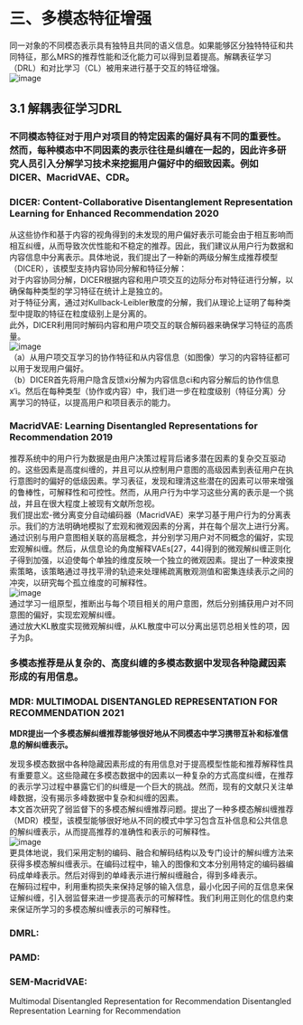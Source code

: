 # 三、多模态特征增强
同一对象的不同模态表示具有独特且共同的语义信息。如果能够区分独特特征和共同特征，那么MRS的推荐性能和泛化能力可以得到显着提高。解耦表征学习（DRL）和对比学习（CL）被用来进行基于交互的特征增强。  
![image](https://github.com/NanGongNingYi/Multimodal-Recommendation-Papers/assets/61775768/3f7f8f82-abfa-4126-aada-174608494844)  

## 3.1 解耦表征学习DRL
### 不同模态特征对于用户对项目的特定因素的偏好具有不同的重要性。然而，每种模态中不同因素的表示往往是纠缠在一起的，因此许多研究人员引入分解学习技术来挖掘用户偏好中的细致因素。例如 DICER、MacridVAE、CDR。   

### DICER: Content-Collaborative Disentanglement Representation Learning for Enhanced Recommendation 2020
从这些协作和基于内容的视角得到的未发现的用户偏好表示可能会由于相互影响而相互纠缠，从而导致次优性能和不稳定的推荐。因此，我们建议从用户行为数据和内容信息中分离表示。具体地说，我们提出了一种新的两级分解生成推荐模型（DICER），该模型支持内容协同分解和特征分解：  
对于内容协同分解，DICER根据内容和用户项交互的边际分布对特征进行分解，以确保每种类型的学习特征在统计上是独立的。  
对于特征分离，通过对Kullback-Leibler散度的分解，我们从理论上证明了每种类型中提取的特征在粒度级别上是分离的。  
此外，DICER利用同时解码内容和用户项交互的联合解码器来确保学习特征的高质量。  
![image](https://github.com/NanGongNingYi/Multimodal-Recommendation-Papers/assets/61775768/952abc22-5705-4788-acd5-bc3a88e2eec0)  
（a）从用户项交互学习的协作特征和从内容信息（如图像）学习的内容特征都可以用于发现用户偏好。  
（b）DICER首先将用户隐含反馈xi分解为内容信息ci和内容分解后的协作信息x′i。然后在每种类型（协作或内容）中，我们进一步在粒度级别（特征分离）分离学习的特征，以提高用户和项目表示的能力。  

### MacridVAE: Learning Disentangled Representations for Recommendation 2019
推荐系统中的用户行为数据是由用户决策过程背后诸多潜在因素的复杂交互驱动的。这些因素是高度纠缠的，并且可以从控制用户意图的高级因素到表征用户在执行意图时的偏好的低级因素。学习表征，发现和理清这些潜在的因素可以带来增强的鲁棒性，可解释性和可控性。然而，从用户行为中学习这些分离的表示是一个挑战，并且在很大程度上被现有文献所忽视。  
我们提出宏-微分离变分自动编码器（MacridVAE）来学习基于用户行为的分离表示。我们的方法明确地模拟了宏观和微观因素的分离，并在每个层次上进行分离。通过识别与用户意图相关联的高层概念，并分别学习用户对不同概念的偏好，实现宏观解纠缠。然后，从信息论的角度解释VAEs[27，44]得到的微观解纠缠正则化子得到加强，以迫使每个单独的维度反映一个独立的微观因素。提出了一种波束搜索策略，该策略通过寻找平滑的轨迹来处理稀疏离散观测值和密集连续表示之间的冲突，以研究每个孤立维度的可解释性。  
![image](https://github.com/NanGongNingYi/Multimodal-Recommendation-Papers/assets/61775768/f61a6c28-8445-4a47-a379-d892643dbc81)  
通过学习一组原型，推断出与每个项目相关的用户意图，然后分别捕获用户对不同意图的偏好，实现宏观解纠缠。  
通过放大KL散度实现微观解纠缠，从KL散度中可以分离出惩罚总相关性的项，因子为β。  

### 多模态推荐是从复杂的、高度纠缠的多模态数据中发现各种隐藏因素形成的有用信息。
### MDR: MULTIMODAL DISENTANGLED REPRESENTATION FOR RECOMMENDATION  2021
**MDR提出一个多模态解纠缠推荐能够很好地从不同模态中学习携带互补和标准信息的解纠缠表示。**  

发现多模态数据中各种隐藏因素形成的有用信息对于提高模型性能和推荐解释性具有重要意义。这些隐藏在多模态数据中的因素以一种复杂的方式高度纠缠，在推荐的表示学习过程中暴露它们的纠缠是一个巨大的挑战。然而，现有的文献只关注单峰数据，没有揭示多峰数据中复杂和纠缠的因素。  
本文首次研究了弱监督下的多模态解纠缠推荐问题。提出了一种多模态解纠缠推荐（MDR）模型，该模型能够很好地从不同的模式中学习包含互补信息和公共信息的解纠缠表示，从而提高推荐的准确性和表示的可解释性。  
![image](https://github.com/NanGongNingYi/Multimodal-Recommendation-Papers/assets/61775768/23f379c4-0a23-4796-b143-a41300fa695b)  
更具体地说，我们采用定制的编码、融合和解码结构以及专门设计的解纠缠方法来获得多模态解纠缠表示。在编码过程中，输入的图像和文本分别用特定的编码器编码成单峰表示。然后对得到的单峰表示进行解纠缠融合，得到多峰表示。  
在解码过程中，利用重构损失来保持足够的输入信息，最小化因子间的互信息来保证解纠缠，引入弱监督来进一步提高表示的可解释性。我们利用正则化的信息约束来保证所学习的多模态解纠缠表示的可解释性。  

### DMRL:



### PAMD:


### SEM-MacridVAE:


Multimodal Disentangled Representation for Recommendation
Disentangled Representation Learning for Recommendation























